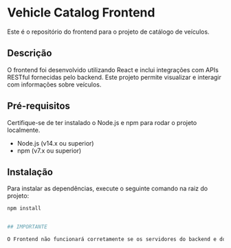 # Vehicle Catalog Frontend

Este é o repositório do frontend para o projeto de catálogo de veículos.

## Descrição

O frontend foi desenvolvido utilizando React e inclui integrações com APIs RESTful fornecidas pelo backend. Este projeto permite visualizar e interagir com informações sobre veículos.

## Pré-requisitos

Certifique-se de ter instalado o Node.js e npm para rodar o projeto localmente.

- Node.js (v14.x ou superior)
- npm (v7.x ou superior)

## Instalação

Para instalar as dependências, execute o seguinte comando na raiz do projeto:

```bash
npm install


## IMPORTANTE

O Frontend não funcionará corretamente se os servidores do backend e do mongoDB não estiverem em execução

